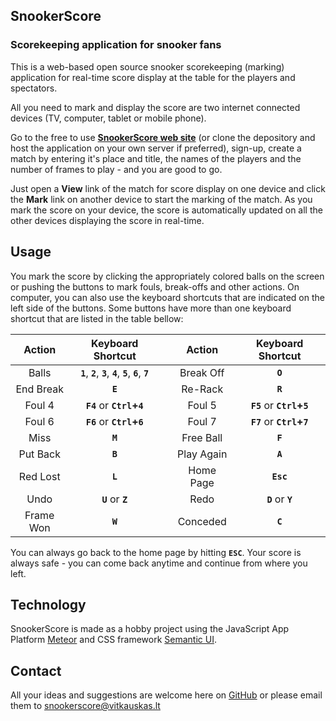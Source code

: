 ## SnookerScore

### Scorekeeping application for snooker fans

This is a web-based open source snooker scorekeeping (marking) application for real-time score display at the table for the players and spectators.

All you need to mark and display the score are two internet connected devices (TV, computer, tablet or mobile phone).

Go to the free to use **[SnookerScore web site](http://snookerscore.vitkauskas.lt)** (or clone the depository and host the application on your own server if preferred), sign-up, create a match by entering it's place and title, the names of the players and the number of frames to play - and you are good to go.

Just open a **View** link of the match for score display on one device and click the **Mark** link on another device to start the marking of the match. As you mark the score on your device, the score is automatically updated on all the other devices displaying the score in real-time.

## Usage

You mark the score by clicking the appropriately colored balls on the screen or pushing the buttons to mark fouls, break-offs and other actions. On computer, you can also use the keyboard shortcuts that are indicated on the left side of the buttons. Some buttons have more than one keyboard shortcut that are listed in the table bellow:

Action | Keyboard Shortcut | | Action | Keyboard Shortcut
:----: | :---------------: |---| :----: | :---------------:
Balls | **`1`**, **`2`**, **`3`**, **`4`**, **`5`**, **`6`**, **`7`** || Break Off | **`O`**
End Break | **`E`** | | Re-Rack | **`R`**
Foul 4 | **`F4`** or **`Ctrl`+`4`** | | Foul 5 | **`F5`** or **`Ctrl`+`5`**
Foul 6 | **`F6`** or **`Ctrl`+`6`** | | Foul 7 | **`F7`** or **`Ctrl`+`7`**
Miss | **`M`** | | Free Ball | **`F`**
Put Back | **`B`** | | Play Again | **`A`**
Red Lost | **`L`** | | Home Page | **`Esc`**
Undo | **`U`** or **`Z`** | | Redo | **`D`** or **`Y`**
Frame Won | **`W`** | | Conceded | **`C`**

You can always go back to the home page by hitting **`ESC`**. Your score is always safe - you can come back anytime and continue from where you left.

## Technology

SnookerScore is made as a hobby project using the JavaScript App Platform [Meteor](https://www.meteor.com) and CSS framework [Semantic UI](http://semantic-ui.com).

## Contact

All your ideas and suggestions are welcome here on [GitHub](https://github.com/avitkauskas/snookerscore) or please email them to snookerscore@vitkauskas.lt
